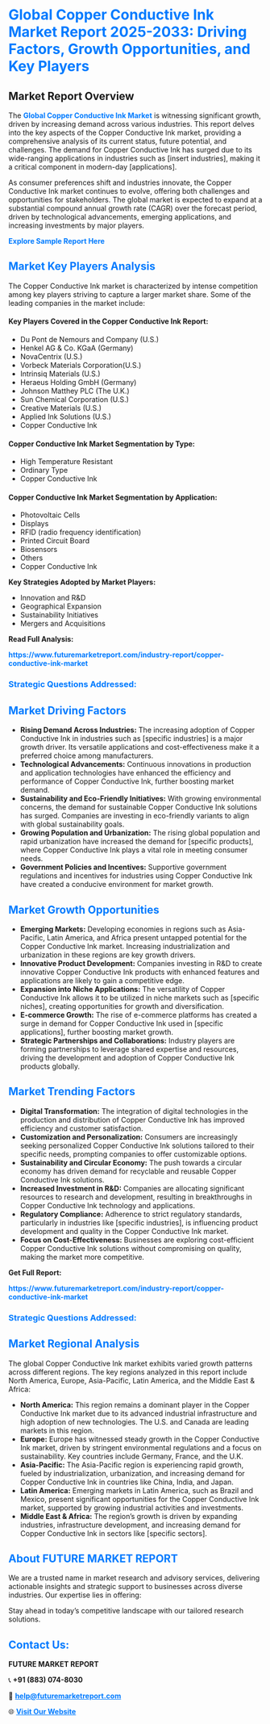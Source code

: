 <h1 style="color: #007BFF;">Global Copper Conductive Ink Market Report 2025-2033: Driving Factors, Growth Opportunities, and Key Players</h1>

<section id="overview">
<h2>Market Report Overview</h2>
<p>The <a href="https://www.futuremarketreport.com/industry-report/copper-conductive-ink-market" style="color: #007BFF; text-decoration: none;"><strong>Global Copper Conductive Ink Market</strong></a> is witnessing significant growth, driven by increasing demand across various industries. This report delves into the key aspects of the Copper Conductive Ink market, providing a comprehensive analysis of its current status, future potential, and challenges. The demand for Copper Conductive Ink has surged due to its wide-ranging applications in industries such as [insert industries], making it a critical component in modern-day [applications].</p>
<p>As consumer preferences shift and industries innovate, the Copper Conductive Ink market continues to evolve, offering both challenges and opportunities for stakeholders. The global market is expected to expand at a substantial compound annual growth rate (CAGR) over the forecast period, driven by technological advancements, emerging applications, and increasing investments by major players.</p>
</section>

<section id="overview">
<p><a href="https://www.futuremarketreport.com/request-sample/reportId=97427" style="color: #007BFF; text-decoration: none;"><strong>Explore Sample Report Here</strong></a></p>
</section>

<section id="key-players">
<h2 style="color: #007BFF;">Market Key Players Analysis</h2>
<p>The Copper Conductive Ink market is characterized by intense competition among key players striving to capture a larger market share. Some of the leading companies in the market include:</p>
<h4>Key Players Covered in the Copper Conductive Ink Report:</h4>
<ul><li>Du Pont de Nemours and Company (U.S.)</li><li>Henkel AG &amp; Co. KGaA (Germany)</li><li>NovaCentrix (U.S.)</li><li>Vorbeck Materials Corporation(U.S.)</li><li>Intrinsiq Materials (U.S.)</li><li>Heraeus Holding GmbH (Germany)</li><li>Johnson Matthey PLC (The U.K.)</li><li>Sun Chemical Corporation (U.S.)</li><li>Creative Materials (U.S.)</li><li>Applied Ink Solutions (U.S.)</li><li>Copper Conductive Ink</li></ul>
<h4>Copper Conductive Ink Market Segmentation by Type:</h4>
<ul><li>High Temperature Resistant</li><li>Ordinary Type</li><li>Copper Conductive Ink</li></ul>

<h4>Copper Conductive Ink Market Segmentation by Application:</h4>
<ul><li>Photovoltaic Cells</li><li>Displays</li><li>RFID (radio frequency identification)</li><li>Printed Circuit Board</li><li>Biosensors</li><li>Others</li><li>Copper Conductive Ink</li></ul>
<p><strong>Key Strategies Adopted by Market Players:</strong></p>
<ul>
<li>Innovation and R&D</li>
<li>Geographical Expansion</li>
<li>Sustainability Initiatives</li>
<li>Mergers and Acquisitions</li>
</ul>
</section>

<section>
<p><strong>Read Full Analysis: </strong></p><a href="https://www.futuremarketreport.com/industry-report/copper-conductive-ink-market" style="color: #007BFF; text-decoration: none;"><strong>https://www.futuremarketreport.com/industry-report/copper-conductive-ink-market</strong></a>
<h3 style="color: #007BFF;">Strategic Questions Addressed:</h3>
</section>

<section id="driving-factors">
<h2 style="color: #007BFF;">Market Driving Factors</h2>
<ul>
<li><strong>Rising Demand Across Industries:</strong> The increasing adoption of Copper Conductive Ink in industries such as [specific industries] is a major growth driver. Its versatile applications and cost-effectiveness make it a preferred choice among manufacturers.</li>
<li><strong>Technological Advancements:</strong> Continuous innovations in production and application technologies have enhanced the efficiency and performance of Copper Conductive Ink, further boosting market demand.</li>
<li><strong>Sustainability and Eco-Friendly Initiatives:</strong> With growing environmental concerns, the demand for sustainable Copper Conductive Ink solutions has surged. Companies are investing in eco-friendly variants to align with global sustainability goals.</li>
<li><strong>Growing Population and Urbanization:</strong> The rising global population and rapid urbanization have increased the demand for [specific products], where Copper Conductive Ink plays a vital role in meeting consumer needs.</li>
<li><strong>Government Policies and Incentives:</strong> Supportive government regulations and incentives for industries using Copper Conductive Ink have created a conducive environment for market growth.</li>
</ul>
</section>

<section id="growth-opportunities">
<h2 style="color: #007BFF;">Market Growth Opportunities</h2>
<ul>
<li><strong>Emerging Markets:</strong> Developing economies in regions such as Asia-Pacific, Latin America, and Africa present untapped potential for the Copper Conductive Ink market. Increasing industrialization and urbanization in these regions are key growth drivers.</li>
<li><strong>Innovative Product Development:</strong> Companies investing in R&D to create innovative Copper Conductive Ink products with enhanced features and applications are likely to gain a competitive edge.</li>
<li><strong>Expansion into Niche Applications:</strong> The versatility of Copper Conductive Ink allows it to be utilized in niche markets such as [specific niches], creating opportunities for growth and diversification.</li>
<li><strong>E-commerce Growth:</strong> The rise of e-commerce platforms has created a surge in demand for Copper Conductive Ink used in [specific applications], further boosting market growth.</li>
<li><strong>Strategic Partnerships and Collaborations:</strong> Industry players are forming partnerships to leverage shared expertise and resources, driving the development and adoption of Copper Conductive Ink products globally.</li>
</ul>
</section>

<section id="trending-factors">
<h2 style="color: #007BFF;">Market Trending Factors</h2>
<ul>
<li><strong>Digital Transformation:</strong> The integration of digital technologies in the production and distribution of Copper Conductive Ink has improved efficiency and customer satisfaction.</li>
<li><strong>Customization and Personalization:</strong> Consumers are increasingly seeking personalized Copper Conductive Ink solutions tailored to their specific needs, prompting companies to offer customizable options.</li>
<li><strong>Sustainability and Circular Economy:</strong> The push towards a circular economy has driven demand for recyclable and reusable Copper Conductive Ink solutions.</li>
<li><strong>Increased Investment in R&D:</strong> Companies are allocating significant resources to research and development, resulting in breakthroughs in Copper Conductive Ink technology and applications.</li>
<li><strong>Regulatory Compliance:</strong> Adherence to strict regulatory standards, particularly in industries like [specific industries], is influencing product development and quality in the Copper Conductive Ink market.</li>
<li><strong>Focus on Cost-Effectiveness:</strong> Businesses are exploring cost-efficient Copper Conductive Ink solutions without compromising on quality, making the market more competitive.</li>
</ul>
</section>

<section>
<p><strong>Get Full Report: </strong></p><a href="https://www.futuremarketreport.com/industry-report/copper-conductive-ink-market" style="color: #007BFF; text-decoration: none;"><strong>https://www.futuremarketreport.com/industry-report/copper-conductive-ink-market</strong></a>
<h3 style="color: #007BFF;">Strategic Questions Addressed:</h3>
</section>


<section id="regional-analysis">
<h2 style="color: #007BFF;">Market Regional Analysis</h2>
<p>The global Copper Conductive Ink market exhibits varied growth patterns across different regions. The key regions analyzed in this report include North America, Europe, Asia-Pacific, Latin America, and the Middle East & Africa:</p>
<ul>
<li><strong>North America:</strong> This region remains a dominant player in the Copper Conductive Ink market due to its advanced industrial infrastructure and high adoption of new technologies. The U.S. and Canada are leading markets in this region.</li>
<li><strong>Europe:</strong> Europe has witnessed steady growth in the Copper Conductive Ink market, driven by stringent environmental regulations and a focus on sustainability. Key countries include Germany, France, and the U.K.</li>
<li><strong>Asia-Pacific:</strong> The Asia-Pacific region is experiencing rapid growth, fueled by industrialization, urbanization, and increasing demand for Copper Conductive Ink in countries like China, India, and Japan.</li>
<li><strong>Latin America:</strong> Emerging markets in Latin America, such as Brazil and Mexico, present significant opportunities for the Copper Conductive Ink market, supported by growing industrial activities and investments.</li>
<li><strong>Middle East & Africa:</strong> The region’s growth is driven by expanding industries, infrastructure development, and increasing demand for Copper Conductive Ink in sectors like [specific sectors].</li>
</ul>
</section>

<footer>
<h2 style="color: #007BFF;">About FUTURE MARKET REPORT</h2>
<p>We are a trusted name in market research and advisory services, delivering actionable insights and strategic support to businesses across diverse industries. Our expertise lies in offering:</p>

<p>Stay ahead in today’s competitive landscape with our tailored research solutions.</p>

<h2 style="color: #007BFF;">Contact Us:</h2>
<p><strong>FUTURE MARKET REPORT</strong></p>
<p>📞 <strong>+91 (883) 074-8030</strong></p>
<p>📧 <strong><a href="mailto:help@futuremarketreport.com" style="color: #007BFF;">help@futuremarketreport.com</a></strong></p>
<p>🌐 <strong><a href="https://www.futuremarketreport.com/" style="color: #007BFF;">Visit Our Website</a></strong></p>
</footer>